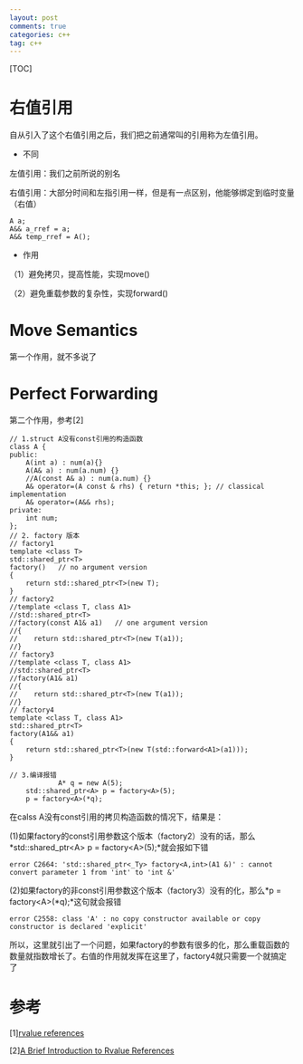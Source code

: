 ```yaml
---
layout: post
comments: true
categories: c++
tag: c++
---
```


[TOC]

# 右值引用
自从引入了这个右值引用之后，我们把之前通常叫的引用称为左值引用。
* 不同

左值引用：我们之前所说的别名

右值引用：大部分时间和左指引用一样，但是有一点区别，他能够绑定到临时变量（右值）
```
A a;
A&& a_rref = a;
A&& temp_rref = A();
```

* 作用

（1）避免拷贝，提高性能，实现move()

（2）避免重载参数的复杂性，实现forward()





# Move Semantics
第一个作用，就不多说了

# Perfect Forwarding
第二个作用，参考[2]
```
// 1.struct A没有const引用的构造函数
class A {
public:
    A(int a) : num(a){}
    A(A& a) : num(a.num) {}
    //A(const A& a) : num(a.num) {}
    A& operator=(A const & rhs) { return *this; }; // classical implementation
    A& operator=(A&& rhs);
private:
    int num;
};
// 2. factory 版本
// factory1
template <class T>
std::shared_ptr<T>
factory()   // no argument version
{
    return std::shared_ptr<T>(new T);
}
// factory2
//template <class T, class A1>
//std::shared_ptr<T>
//factory(const A1& a1)   // one argument version
//{
//    return std::shared_ptr<T>(new T(a1));
//}
// factory3
//template <class T, class A1>
//std::shared_ptr<T>
//factory(A1& a1)
//{
//    return std::shared_ptr<T>(new T(a1));
//}
// factory4
template <class T, class A1>
std::shared_ptr<T>
factory(A1&& a1)
{
    return std::shared_ptr<T>(new T(std::forward<A1>(a1)));
}

// 3.编译报错
            A* q = new A(5);
    std::shared_ptr<A> p = factory<A>(5);
    p = factory<A>(*q);
```
在calss A没有const引用的拷贝构造函数的情况下，结果是：

(1)如果factory的const引用参数这个版本（factory2）没有的话，那么*std::shared_ptr&lt;A&gt; p = factory&lt;A&gt;(5);*就会报如下错
```
error C2664: 'std::shared_ptr<_Ty> factory<A,int>(A1 &)' : cannot convert parameter 1 from 'int' to 'int &'
```

(2)如果factory的非const引用参数这个版本（factory3）没有的化，那么*p = factory&lt;A&gt;(*q);*这句就会报错
```
error C2558: class 'A' : no copy constructor available or copy constructor is declared 'explicit'
```
所以，这里就引出了一个问题，如果factory的参数有很多的化，那么重载函数的数量就指数增长了。右值的作用就发挥在这里了，factory4就只需要一个就搞定了

# 参考
[1][rvalue references](http://thbecker.net/articles/rvalue_references/section_08.html)

[2][A Brief Introduction to Rvalue References](https://www.artima.com/cppsource/rvalue.html)
